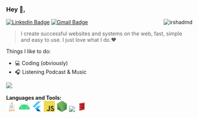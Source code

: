 ### Hey 👋,
<img align="right" src="https://komarev.com/ghpvc/?username=irshadmd&label=Profile Views&color=blue&style=plastic" alt="irshadmd" /> 

[![Linkedin Badge](https://img.shields.io/badge/-Md%20Irshad-6633cc?style=flat-square&logo=Linkedin&logoColor=white&link=https://www.linkedin.com/in/md-irshad-940aa1141/)](https://www.linkedin.com/in/md-irshad-940aa1141/) 
[![Gmail Badge](https://img.shields.io/badge/irshadmd039@gmail.com-D02B07?style=flat-square&logo=Gmail&logoColor=white&link=mailto:irshadmd039@gmail.com)](mailto:irshadmd039@gmail.com)


> I create successful websites and systems on the web, fast, simple and easy to use. I just love what I do.❤️

Things I like to do:
- 💻 Coding (obviously)
- 🎧 Listening Podcast & Music

<img  src="https://github-readme-streak-stats.herokuapp.com/?user=irshadmd&theme=white"  >

**Languages and Tools:**  
<code><img height="30" src="https://raw.githubusercontent.com/github/explore/80688e429a7d4ef2fca1e82350fe8e3517d3494d/topics/java/java.png"></code>
<code><img height="30" src="https://raw.githubusercontent.com/github/explore/80688e429a7d4ef2fca1e82350fe8e3517d3494d/topics/android/android.png"></code>
<code><img height="30" src="https://raw.githubusercontent.com/github/explore/80688e429a7d4ef2fca1e82350fe8e3517d3494d/topics/flutter/flutter.png"></code>
<code><img height="30" src="https://raw.githubusercontent.com/github/explore/80688e429a7d4ef2fca1e82350fe8e3517d3494d/topics/javascript/javascript.png"></code>
<code><img height="30" src="https://raw.githubusercontent.com/github/explore/80688e429a7d4ef2fca1e82350fe8e3517d3494d/topics/nodejs/nodejs.png"></code>
<code><img height="30" src="https://upload.wikimedia.org/wikipedia/commons/thumb/a/a7/React-icon.svg/320px-React-icon.svg.png"></code>
<code><img height="30" src="https://raw.githubusercontent.com/github/explore/80688e429a7d4ef2fca1e82350fe8e3517d3494d/topics/scala/scala.png"></code>
